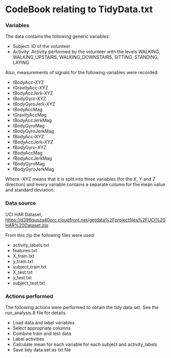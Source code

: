 # CodeBook relating to TidyData.txt

### Variables
The data contains the following generic variables:
- Subject: ID of the volunteer
- Activity: Activity performed by the volunteer with the levels WALKING, WALKING_UPSTAIRS,             WALKING_DOWNSTAIRS, SITTING, STANDING, LAYING

Also, measurements of signals for the following variables were recorded:
- tBodyAcc-XYZ         
- tGravityAcc-XYZ
- tBodyAccJerk-XYZ
- tBodyGyro-XYZ
- tBodyGyroJerk-XYZ
- tBodyAccMag
- tGravityAccMag
- tBodyAccJerkMag
- tBodyGyroMag
- tBodyGyroJerkMag
- fBodyAcc-XYZ
- fBodyAccJerk-XYZ
- fBodyGyro-XYZ
- fBodyAccMag
- fBodyAccJerkMag
- fBodyGyroMag
- fBodyGyroJerkMag

Where -XYZ means that it is split into three variables (for the X, Y and Z direction) and every variable contains a separate column for the mean value and standard deviation.  

### Data source 
UCI HAR Dataset, https://d396qusza40orc.cloudfront.net/getdata%2Fprojectfiles%2FUCI%20HAR%20Dataset.zip
 
From this zip the following files were used:
- activity_labels.txt
- features.txt
- X_train.txt
- y_train.txt
- subject_train.txt
- X_test.txt
- y_test.txt
- subject_test.txt

### Actions performed
The following actions were performed to obtain the tidy data set. See the run_analysis.R file for details.
- Load data and label variables 
- Select appropriate columns
- Combine train and test data
- Label activities
- Calculate mean for each variable for each subject and activity_labels
- Save tidy data set as txt file